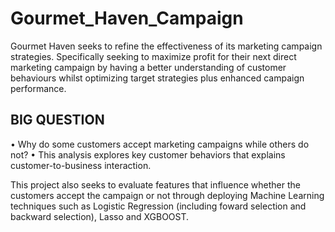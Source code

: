# Gourmet_Haven_Campaign
Gourmet Haven seeks to refine the effectiveness of its marketing campaign strategies. Specifically seeking to maximize profit for their 
next direct marketing campaign by having a better understanding of customer behaviours whilst optimizing target strategies plus enhanced campaign performance.

 ## BIG QUESTION
• Why do some customers accept marketing campaigns while others do not?
• This analysis explores key customer behaviors that explains customer-to-business interaction.

This project also seeks to evaluate features that influence whether the customers accept the campaign or not through deploying Machine Learning techniques such as Logistic Regression (including foward selection and backward selection), Lasso and XGBOOST.

